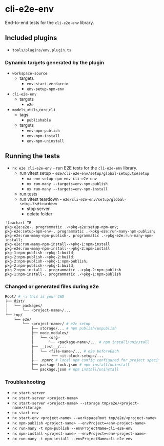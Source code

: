 # cli-e2e-env

End-to-end tests for the `cli-e2e-env` library.

## Included plugins

- `tools/plugins/env.plugin.ts`

### Dynamic targets generated by the plugin

- `workspace-source`
  - targets
    - `env-start-verdaccio`
    - `env-setup-npm-env`
- `cli-e2e-env`
  - targets
    - `e2e`
- `models`,`utils`,`core`,`cli`
  - tags
    - `publishable`
  - targets
    - `env-npm-publish`
    - `env-npm-install`
    - `env-npm-uninstall`

## Running the tests

- `nx e2e cli-e2e-env` - run E2E tests for the `cli-e2e-env` library.
  - run vitest setup - `e2e/cli-e2e-env/setup/global-setup.ts#setup`
    - `nx env-setup-npm-env cli-e2e-env`
    - `nx run-many --targets=env-npm-publish`
    - `nx run-many --targets=env-npm-install`
  - run tests
  - run vitest teardown - `e2e/cli-e2e-env/setup/global-setup.ts#teardown`
    - stop server
    - delete folder

```mermaid
flowchart TB
pkg-e2e:e2e-. programmatic .->pkg-e2e:setup-npm-env;
pkg-e2e:setup-npm-env-. programmatic .->pkg-e2e:run-many-npm-publish;
pkg-e2e:run-many-npm-publish-. programmatic .->pkg-e2e:run-many-npm-install;
pkg-e2e:run-many-npm-install-->pkg-1:npm-install
pkg-e2e:run-many-npm-install-->pkg-2:npm-install
pkg-1:npm-publish-->pkg-1:build;
pkg-2:npm-publish-->pkg-2:build;
pkg-2:npm-publish-->pkg-1:npm-publish;
pkg-2:npm-publish-->pkg-1:build;
pkg-2:npm-install-. programmatic .->pkg-2:npm-publish
pkg-1:npm-install-. programmatic .->pkg-1:npm-publish
```

### Changed or generated files during e2e

```sh
Root/ # 👈 this is your CWD
├── dist/
│   └── packages/
│       └── <project-name>/...
└── tmp/
    └── e2e/
        └── <project-name>/ # e2e setup
            ├── storage/... # npm publish/unpublish
            ├── node_modules/
            │   └── <org>
            │       └── <package-name>/... # npm install/uninstall
            ├── __test__/...
            │   └── <file-name>/... # e2e beforeEach
            │        └── <it-block-setup>/...
            ├── .npmrc # local npm config configured for project specific verdaccio registry
            ├── package-lock.json # npm install/uninstall
            └── package.json # npm install/uninstall
```

### Troubleshooting

- `nx start-server`
- `nx start-server <project-name>`
- `nx start-server <project-name> --storage tmp/e2e/<project-name>/storage`
- `nx start-env`
- `nx start-env <project-name> --workspaceRoot tmp/e2e/<project-name>`
- `nx npm-publish <project-name> --envProject=<env-project-name>`
- `nx run-many -t npm-publish --envProjectName=cli-e2e-env`
- `nx npm-install <project-name> --envProject=<env-project-name>`
- `nx run-many -t npm-install --envProjectName=cli-e2e-env`
